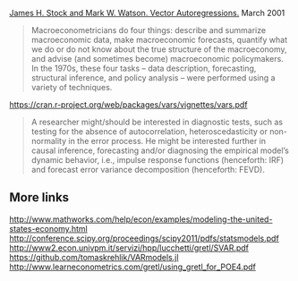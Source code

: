 [James H. Stock and Mark W. Watson. Vector Autoregressions.](http://faculty.washington.edu/ezivot/econ584/stck_watson_var.pdf) 
March 2001


> Macroeconometricians do four things: describe and summarize macroeconomic
> data, make macroeconomic forecasts, quantify what we do or do not know about the true
> structure of the macroeconomy, and advise (and sometimes become) macroeconomic
> policymakers. In the 1970s, these four tasks – data description, forecasting, structural
> inference, and policy analysis – were performed using a variety of techniques. 

<https://cran.r-project.org/web/packages/vars/vignettes/vars.pdf>

> A researcher might/should be interested in diagnostic tests, such as testing for the absence of
> autocorrelation, heteroscedasticity or non-normality in the error process. He might be interested
> further in causal inference, forecasting and/or diagnosing the empirical model’s dynamic
> behavior, i.e., impulse response functions (henceforth: IRF) and forecast error variance decomposition
> (henceforth: FEVD).

## More links
<http://www.mathworks.com/help/econ/examples/modeling-the-united-states-economy.html>
<http://conference.scipy.org/proceedings/scipy2011/pdfs/statsmodels.pdf>
<http://www2.econ.univpm.it/servizi/hpp/lucchetti/gretl/SVAR.pdf>
<https://github.com/tomaskrehlik/VARmodels.jl>
<http://www.learneconometrics.com/gretl/using_gretl_for_POE4.pdf>
